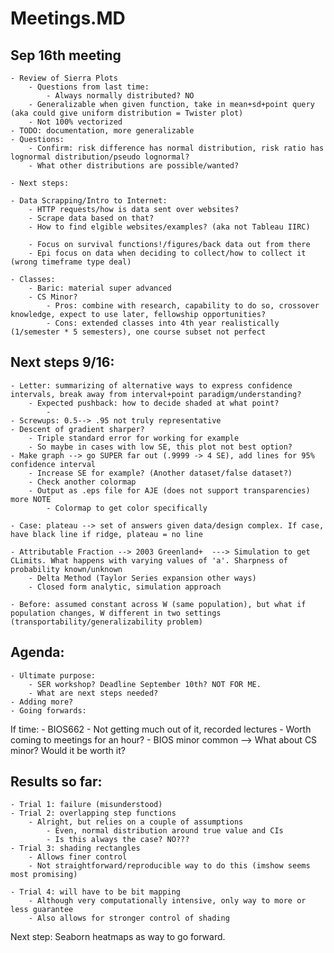 # Meetings.MD

## Sep 16th meeting
    - Review of Sierra Plots
        - Questions from last time:
            - Always normally distributed? NO
        - Generalizable when given function, take in mean+sd+point query (aka could give uniform distribution = Twister plot)
        - Not 100% vectorized
    - TODO: documentation, more generalizable
    - Questions:
        - Confirm: risk difference has normal distribution, risk ratio has lognormal distribution/pseudo lognormal?
        - What other distributions are possible/wanted?

    - Next steps: 

    - Data Scrapping/Intro to Internet:
        - HTTP requests/how is data sent over websites?
        - Scrape data based on that?
        - How to find elgible websites/examples? (aka not Tableau IIRC)

        - Focus on survival functions!/figures/back data out from there
        - Epi focus on data when deciding to collect/how to collect it (wrong timeframe type deal)

    - Classes:
        - Baric: material super advanced
        - CS Minor? 
            - Pros: combine with research, capability to do so, crossover knowledge, expect to use later, fellowship opportunities?
            - Cons: extended classes into 4th year realistically (1/semester * 5 semesters), one course subset not perfect

## Next steps 9/16:
    - Letter: summarizing of alternative ways to express confidence intervals, break away from interval+point paradigm/understanding?
        - Expected pushback: how to decide shaded at what point?
            - 
    - Screwups: 0.5--> .95 not truly representative 
    - Descent of gradient sharper? 
        - Triple standard error for working for example
        - So maybe in cases with low SE, this plot not best option?
    - Make graph --> go SUPER far out (.9999 -> 4 SE), add lines for 95% confidence interval
        - Increase SE for example? (Another dataset/false dataset?)
        - Check another colormap
        - Output as .eps file for AJE (does not support transparencies) more NOTE
            - Colormap to get color specifically

    - Case: plateau --> set of answers given data/design complex. If case, have black line if ridge, plateau = no line

    - Attributable Fraction --> 2003 Greenland+  ---> Simulation to get CLimits. What happens with varying values of 'a'. Sharpness of probability known/unknown
        - Delta Method (Taylor Series expansion other ways)
        - Closed form analytic, simulation approach

    - Before: assumed constant across W (same population), but what if population changes, W different in two settings (transportability/generalizability problem)

## Agenda:
    - Ultimate purpose:
        - SER workshop? Deadline September 10th? NOT FOR ME. 
        - What are next steps needed?
    - Adding more?
    - Going forwards: 

If time:
    - BIOS662
        - Not getting much out of it, recorded lectures
        - Worth coming to meetings for an hour? 
    - BIOS minor common --> What about CS minor? Would it be worth it?

## Results so far:
    - Trial 1: failure (misunderstood)
    - Trial 2: overlapping step functions
        - Alright, but relies on a couple of assumptions
            - Even, normal distribution around true value and CIs
            - Is this always the case? NO???
    - Trial 3: shading rectangles
        - Allows finer control
        - Not straightforward/reproducible way to do this (imshow seems most promising)
            
    - Trial 4: will have to be bit mapping
        - Although very computationally intensive, only way to more or less guarantee
        - Also allows for stronger control of shading


Next step: Seaborn heatmaps as way to go forward.  